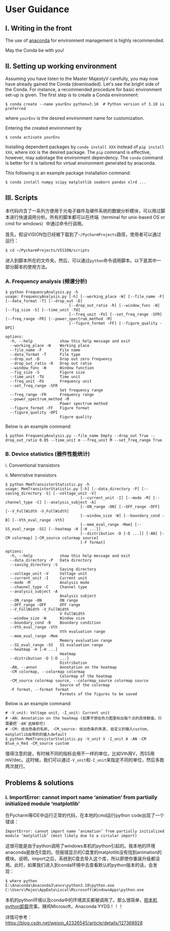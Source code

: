 # User Guidance

## I. Writing in the front

The use of [anaconda](https://www.anaconda.com/) for environment management is highly recommended.

May the Conda be with you!

## II. Setting up working environment

Assuming you have listen to the Master MajestyV carefully, you may now have already gained the Conda (downloaded). Let's see the bright side of the Conda. For instance, a recommended procedure for basic environment set-up is given. The first step is to create a Conda environment:

```shell
$ conda create --name yourEnv python=3.10  # Python version of 3.10 is preferred
```

where `yourEnv` is the desired environment name for customization.

Entering the created environment by

```shell
$ conda activate yourEnv
```

Installing dependent packages by `conda install XXX` instead of `pip install XXX`, where `XXX` is the desired package. The `pip` command is effective, however, may sabotage the environment dependency. The `conda` command is better for it is tailored for virtual environment generated by anaconda.

This following is an example package installation command:

```shell
$ conda install numpy scipy matplotlib seaborn pandas xlrd ...
```

## III. Scripts

本代码内含了一系列方便用于光电子器件及硬件系统的数据分析模块，可以用过脚本进行快速调用分析。所有的脚本都可以在终端（terminal for unix-based OS or cmd for windows）中通过命令行调用。

首先，假设VISION包已经被下载到了`~/PycharmProjects`路径，使用者可以通过运行：

```shell
$ cd ~/PycharmProjects/VISION/scripts
```

进入到脚本所在的文件夹。然后，可以通过`python`命令调用脚本。以下是其中一部分脚本的使用方法。

### A. Frequency analysis (频谱分析)

```shell
$ python FrequencyAnalysis.py -h
usage: FrequencyAnalysis.py [-h] [--working_place -W] [--file_name -F] [--data_format -T] [--drop_out -D]
                            [--drop_out_ratio -R] [--window_func -W] [--fig_size -S] [--time_unit -TU]
                            [--freq_unit -FU] [--set_freq_range -SFR] [--freq_range -FR] [--power_spectrum_method -M]
                            [--figure_format -FF] [--figure_quality -DPI]

options:
  -h, --help            show this help message and exit
  --working_place -W    Working place
  --file_name -F        File name
  --data_format -T      File type
  --drop_out -D         Drop out zero frequency
  --drop_out_ratio -R   Drop out ratio
  --window_func -W      Window function
  --fig_size -S         Figure size
  --time_unit -TU       Time unit
  --freq_unit -FU       Frequency unit
  --set_freq_range -SFR
                        Set frequency range
  --freq_range -FR      Frequency range
  --power_spectrum_method -M
                        Power spectrum method
  --figure_format -FF   Figure format
  --figure_quality -DPI
                        Figure quality
```

Below is an example command:

```shell
$ python FrequencyAnalysis.py --file_name Empty --drop_out True --drop_out_ratio 0.05 --time_unit m --freq_unit M --set_freq_range True
```

### B. Device statistics (器件性能统计)

i. Conventional transistors

ii. Memristive transistors

```shell
$ python MemTransistorStatistic.py -h
usage: MemTransistorStatistic.py [-h] [--data_directory -P] [--saving_directory -S] [--voltage_unit -V]
                                 [--current_unit -I] [--mode -M] [--channel_type -C] [--analysis_subject -A]
                                 [--ON_range -ON] [--OFF_range -OFF] [--V_FullWidth -V_FullWidth]
                                 [--window_size -W] [--boundary_cond -B] [--Vth_eval_range -Vth]
                                 [--mem_eval_range -Mem] [--SS_eval_range -SS] [--heatmap -H [-H ...]]
                                 [--distribution -D [-D ...]] [-AN] [-CM colormap] [-CM_source colormap source]
                                 [-F format]

options:
  -h, --help            show this help message and exit
  --data_directory -P   Data directory
  --saving_directory -S
                        Saving directory
  --voltage_unit -V     Voltage unit
  --current_unit -I     Current unit
  --mode -M             Analysis mode
  --channel_type -C     Channel type
  --analysis_subject -A
                        Analysis subject
  --ON_range -ON        ON range
  --OFF_range -OFF      OFF range
  --V_FullWidth -V_FullWidth
                        V FullWidth
  --window_size -W      Window size
  --boundary_cond -B    Boundary condition
  --Vth_eval_range -Vth
                        Vth evaluation range
  --mem_eval_range -Mem
                        Memory evaluation range
  --SS_eval_range -SS   SS evaluation range
  --heatmap -H [-H ...]
                        Heatmap
  --distribution -D [-D ...]
                        Distribution
  -AN, --annot          Annotation on the heatmap
  -CM colormap, --colormap colormap
                        Colormap of the heatmap
  -CM_source colormap source, --colormap_source colormap source
                        Source of the colormap
  -F format, --format format
                        Formats of the figures to be saved
```

Below is an example command:

```shell
# -V_unit: Voltage unit, -I_unit: Current unit
# -AN: Annotation on the heatmap (如果不想在热力图里标出每个点的具体数值，只需要把`-AN`去掉即可)
# -CM: 给出色条的名称, -CM_source: 给出色条的来源, 自定义的输入custom, matplotlib自带的的输入default
$ python MemTransistorStatistic.py -V_unit V -I_unit A -AN -CM Blue_n_Red -CM_source custom
```

值得注意的是，有时候不同的指标会用不一样的单位，比如Vth用V，而SS用mV/dec。这时候，我们可以通过`-V_unit`和`-I_unit`来指定不同的单位，然后多跑两次就行。

## Problems & solutions

### i. ImportError: cannot import name ‘animation‘ from partially initialized module ‘matplotlib’

在Pycharm等IDE中运行正常的代码，在本地的cmd运行python code出现了一个错误：

```shell
ImportError: cannot import name ‘animation’ from partially initialized module ‘matplotlib’ (most likely due to a circular import)
```

这很可能是由于python调用了windows本机的python引起的。我本地的环境anaconda是放在E盘的。但报错显示的C盘里的matplotlib没有找到animation的模块。说明，import之后，系统到C盘去导入这个库，所以即使你重装升级都没用。此时，如果我们进入到conda环境中去查看默认的python版本的话，会发现：

```shell
$ where python
E:\Anaconda\Anaconda3\envs\python3.10\python.exe
C:\Users\Majes\AppData\Local\Microsoft\WindowsApps\python.exe
```

本机的python环境以及conda中的环境其实都被调用了。那么很简单，[把本机python卸载](https://answers.microsoft.com/zh-hans/windows/forum/all/%E6%97%A0%E6%B3%95%E5%8D%B8%E8%BD%BD%E6%9D%A5/8a4f4465-85af-415a-9526-8c148178b45a)完事。辣鸡Microsoft，Anaconda YYDS！！！

详情可参考：https://blog.csdn.net/weixin_42326545/article/details/127368928